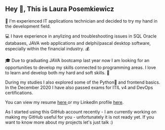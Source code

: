 <!--Hi there 👋


**LauraPose/LauraPose** is a ✨ _special_ ✨ repository because its `README.md` (this file) appears on your GitHub profile.

Here are some ideas to get you started:

- 🔭 I’m currently working on ...
- 🌱 I’m currently learning ...
- 👯 I’m looking to collaborate on ...
- 🤔 I’m looking for help with ...
- 💬 Ask me about ...
- 📫 How to reach me: ...
- 😄 Pronouns: ...
- ⚡ Fun fact: ...
-->

## Hey 👋, This is Laura Posemkiewicz

<!--
[![Github Badge](https://img.shields.io/badge/-LauraPose-grey?style=flat&logo=github&logoColor=white&link=https://github.com/LauraPose/)](https://www.github.com/LauraPose/) <p align='left'>
-->
🔭 I'm experienced IT applications technician and decided to try my hand in the development field.

💻 I have experience in anylizing and troubleshooting issues in SQL Oracle databases, JAVA web applications and delphi/pascal desktop software, especially within the financial industry. 💰 

🎓 Due to graduating JAVA bootcamp last year now I am looking for an opportunities to develop my skills connected to programming areas.
I love to learn and develop both my hard and soft skills. 🙌

During my studies I also explored some of the Python🐍 and frontend basics.
In the December 2020 I have also passed exams for ITIL v4 and DevOps certifications.
</p>


<p align='left'> You can view my resume <a href='https://drive.google.com/file/d/1UMhmPgZ9s3PDTgznPwGU2Z6oWYq1VqKv/view?usp=sharing' target=_blank><u>here</u> </a> or my LinkedIn profile <a href='https://www.linkedin.com/in/laura-posemkiewicz-66334bb4/' target=_blank><u>here</u></a>.</p>

As I started using this GitHub account recently - I am currently working on making my GitHub useful for you - unfortunately it is not ready yet. If you want to know more about my projects let's just talk :)

<!--
## Some of my Github Stats
<p align=left> <img src=https://komarev.com/ghpvc/?username=LauraPose alt=LauraPose /> </p>

[![Github stats](https://github-readme-stats.vercel.app/api?username=LauraPose&show_icons=true&include_all_commits=true)](https://github.com/LauraPose/github-readme-stats)
[![Top Langs](https://github-readme-stats.vercel.app/api/top-langs/?username=LauraPose&layout=compact)](https://github.com/LauraPose/github-readme-stats)
-->
